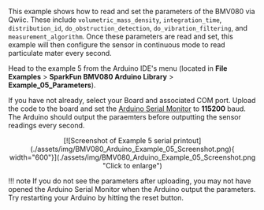 This example shows how to read and set the parameters of the BMV080 via Qwiic. These include `volumetric_mass_density`, `integration_time`, `distribution_id`, `do_obstruction_detection`, `do_vibration_filtering`, and  `measurement_algorithm`. Once these parameters are read and set, this example will then configure the sensor in continuous mode to read particulate mater every second.

Head to the example 5 from the Arduino IDE's menu (located in **File** **Examples** > **SparkFun BMV080 Arduino Library** > **Example_05_Parameters**).


If you have not already, select your Board and associated COM port. Upload the code to the board and set the [Arduino Serial Monitor](https://learn.sparkfun.com/tutorials/terminal-basics/all#arduino-serial-monitor-windows-mac-linux) to **115200** baud. The Arduino should output the paraemters before outputting the sensor readings every second.

<center>
[![Screenshot of Example 5 serial printout](./assets/img/BMV080_Arduino_Example_05_Screenshot.png){ width="600"}](./assets/img/BMV080_Arduino_Example_05_Screenshot.png "Click to enlarge")
</center>

!!! note
    If you do not see the parameters after uploading, you may not have opened the Arduino Serial Monitor when the Arduino output the parameters. Try restarting your Arduino by hitting the reset button.
